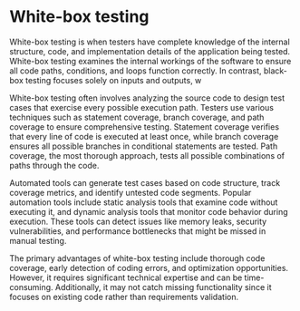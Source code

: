 # White-box testing

White-box testing is when testers have complete knowledge of the internal structure, code, and implementation details of the application being tested. White-box testing examines the internal workings of the software to ensure all code paths, conditions, and loops function correctly. In contrast, black-box testing focuses solely on inputs and outputs, w

White-box testing often involves analyzing the source code to design test cases that exercise every possible execution path. Testers use various techniques such as statement coverage, branch coverage, and path coverage to ensure comprehensive testing. Statement coverage verifies that every line of code is executed at least once, while branch coverage ensures all possible branches in conditional statements are tested. Path coverage, the most thorough approach, tests all possible combinations of paths through the code.

Automated tools can generate test cases based on code structure, track coverage metrics, and identify untested code segments. Popular automation tools include static analysis tools that examine code without executing it, and dynamic analysis tools that monitor code behavior during execution. These tools can detect issues like memory leaks, security vulnerabilities, and performance bottlenecks that might be missed in manual testing.

The primary advantages of white-box testing include thorough code coverage, early detection of coding errors, and optimization opportunities. However, it requires significant technical expertise and can be time-consuming. Additionally, it may not catch missing functionality since it focuses on existing code rather than requirements validation.
